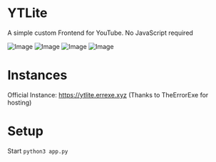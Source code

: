 # YTLite
A simple custom Frontend for YouTube. No JavaScript required

![Image](https://github.com/Youtube-Hackers/ytlite-assets/blob/main/Screenshot_20250714_204721.png?raw=true)
![Image](https://github.com/Youtube-Hackers/ytlite-assets/blob/main/Screenshot_20250714_204803.png?raw=true)
![Image](https://github.com/Youtube-Hackers/ytlite-assets/blob/main/Screenshot_20250714_204847.png?raw=true)
![Image](https://github.com/Youtube-Hackers/ytlite-assets/blob/main/Screenshot_20250714_204922.png?raw=true)

# Instances

Official Instance: https://ytlite.errexe.xyz (Thanks to TheErrorExe for hosting)

# Setup

Start `python3 app.py`
